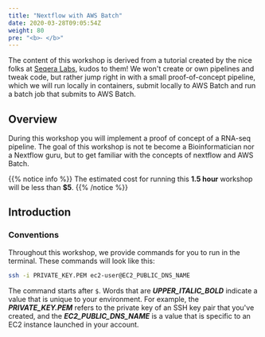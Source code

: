 ```yaml
---
title: "Nextflow with AWS Batch"
date: 2020-03-28T09:05:54Z
weight: 80
pre: "<b>⁃ </b>"
---
```


The content of this workshop is derived from a tutorial created by the nice folks at [Seqera Labs](https://github.com/seqeralabs/nextflow-tutorial), kudos to them!
We won't create or own pipelines and tweak code, but rather jump right in with a small proof-of-concept pipeline, which we will run locally in containers, submit locally to AWS Batch and run a batch job that submits to AWS Batch.

## Overview

During this workshop you will implement a proof of concept of a RNA-seq pipeline. The goal of this workshop is not te become a Bioinformatician nor a Nextflow guru, but to get familiar with the concepts of nextflow and AWS Batch.

{{% notice info %}}
The estimated cost for running this **1.5 hour** workshop will be less than **$5**.
{{% /notice %}}

## Introduction

### Conventions

Throughout this workshop, we provide commands for you to run in the terminal.  These commands will look like this:

```bash
ssh -i PRIVATE_KEY.PEM ec2-user@EC2_PUBLIC_DNS_NAME
```

The command starts after `$`.  Words that are ***UPPER_ITALIC_BOLD*** indicate a value that is unique to your environment.  For example, the ***PRIVATE\_KEY.PEM*** refers to the private key of an SSH key pair that you've created, and the ***EC2\_PUBLIC\_DNS\_NAME*** is a value that is specific to an EC2 instance launched in your account.  
